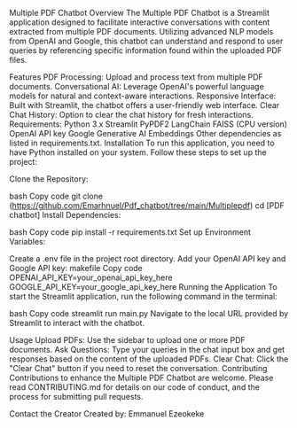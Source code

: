 Multiple PDF Chatbot
Overview
The Multiple PDF Chatbot is a Streamlit application designed to facilitate interactive conversations with content extracted from multiple PDF documents. Utilizing advanced NLP models from OpenAI and Google, this chatbot can understand and respond to user queries by referencing specific information found within the uploaded PDF files.

Features
PDF Processing: Upload and process text from multiple PDF documents.
Conversational AI: Leverage OpenAI's powerful language models for natural and context-aware interactions.
Responsive Interface: Built with Streamlit, the chatbot offers a user-friendly web interface.
Clear Chat History: Option to clear the chat history for fresh interactions.
Requirements:
Python 3.x
Streamlit
PyPDF2
LangChain
FAISS (CPU version)
OpenAI API key
Google Generative AI Embeddings
Other dependencies as listed in requirements.txt.
Installation
To run this application, you need to have Python installed on your system. Follow these steps to set up the project:

Clone the Repository:

bash
Copy code
git clone (https://github.com/Emarhnuel/Pdf_chatbot/tree/main/Multiplepdf)
cd [PDF chatbot]
Install Dependencies:

bash
Copy code
pip install -r requirements.txt
Set up Environment Variables:

Create a .env file in the project root directory.
Add your OpenAI API key and Google API key:
makefile
Copy code
OPENAI_API_KEY=your_openai_api_key_here
GOOGLE_API_KEY=your_google_api_key_here
Running the Application
To start the Streamlit application, run the following command in the terminal:

bash
Copy code
streamlit run main.py
Navigate to the local URL provided by Streamlit to interact with the chatbot.

Usage
Upload PDFs: Use the sidebar to upload one or more PDF documents.
Ask Questions: Type your queries in the chat input box and get responses based on the content of the uploaded PDFs.
Clear Chat: Click the "Clear Chat" button if you need to reset the conversation.
Contributing
Contributions to enhance the Multiple PDF Chatbot are welcome. Please read CONTRIBUTING.md for details on our code of conduct, and the process for submitting pull requests.



Contact the Creator
Created by: Emmanuel Ezeokeke
